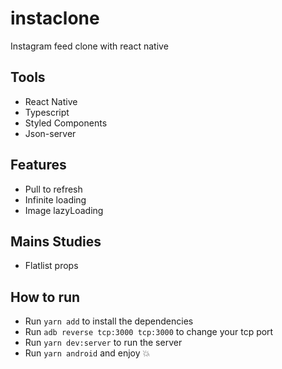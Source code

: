# instaclone
Instagram feed clone with react native

## Tools
* React Native
* Typescript
* Styled Components
* Json-server

## Features
* Pull to refresh
* Infinite loading
* Image lazyLoading

## Mains Studies 
* Flatlist props 

## How to run 
* Run `yarn add` to install the dependencies
* Run `adb reverse tcp:3000 tcp:3000` to change your tcp port
* Run `yarn dev:server` to run the server
* Run `yarn android` and enjoy 💥 
